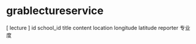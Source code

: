 grablectureservice
==================


[ lecture ]
id school_id title content location longitude latitude reporter 专业度
